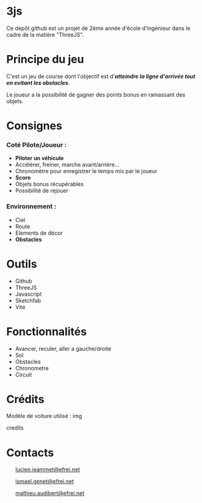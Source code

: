 # 3js
Ce depôt github est un projet de 2ème année d'école d'ingénieur dans le cadre de la matière "ThreeJS". 

# Principe du jeu
C'est un jeu de course dont l'objectif est d'*****atteindre la ligne d'arrivée tout en evitant les obstacles*****. 

Le joueur a la possibilité de gagner des points bonus en ramassant des objets.

# Consignes
### Coté Pilote/Joueur :
- **Piloter un véhicule**
- Accélérer, freiner, marche avant/arrière...
- Chronomètre pour enregistrer le temps mis par le joueur
- **Score**
- Objets bonus récupérables
- Possibilité de rejouer

### Environnement :
- Ciel 
- Route 
- Elements de décor
- **Obstacles**

# Outils
- Github
- ThreeJS
- Javascript
- Sketchfab
- Vite

# Fonctionnalités 
- Avancer, reculer, aller a gauche/droite
- Sol
- Obstacles 
- Chronometre
- Circuit

# Crédits
Modèle de voiture utilisé : 
img 

credits

# Contacts
<ul> 

lucien.jeammet@efrei.net

ismael.genet@efrei.net

mathieu.audibert@efrei.net
</ul>